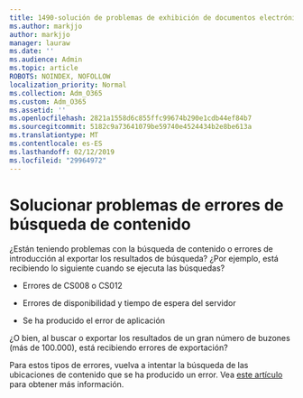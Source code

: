 ```yaml
---
title: 1490-solución de problemas de exhibición de documentos electrónicos-errores
ms.author: markjjo
author: markjjo
manager: lauraw
ms.date: ''
ms.audience: Admin
ms.topic: article
ROBOTS: NOINDEX, NOFOLLOW
localization_priority: Normal
ms.collection: Adm_O365
ms.custom: Adm_O365
ms.assetid: ''
ms.openlocfilehash: 2821a1558d6c855ffc99674b290e1cdb44ef84b7
ms.sourcegitcommit: 5182c9a73641079be59740e4524434b2e8be613a
ms.translationtype: MT
ms.contentlocale: es-ES
ms.lasthandoff: 02/12/2019
ms.locfileid: "29964972"
---
```

# <a name="troubleshoot-content-search-errors"></a>Solucionar problemas de errores de búsqueda de contenido

¿Están teniendo problemas con la búsqueda de contenido o errores de introducción al exportar los resultados de búsqueda? ¿Por ejemplo, está recibiendo lo siguiente cuando se ejecuta las búsquedas?

- Errores de CS008 o CS012

- Errores de disponibilidad y tiempo de espera del servidor

- Se ha producido el error de aplicación

¿O bien, al buscar o exportar los resultados de un gran número de buzones (más de 100.000), está recibiendo errores de exportación?

Para estos tipos de errores, vuelva a intentar la búsqueda de las ubicaciones de contenido que se ha producido un error. Vea [este artículo](https://docs.microsoft.com/office365/securitycompliance/retry-failed-content-search) para obtener más información.
